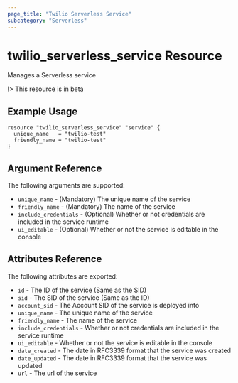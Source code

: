 ```yaml
---
page_title: "Twilio Serverless Service"
subcategory: "Serverless"
---
```


# twilio_serverless_service Resource

Manages a Serverless service

!> This resource is in beta

## Example Usage

```hcl
resource "twilio_serverless_service" "service" {
  unique_name   = "twilio-test"
  friendly_name = "twilio-test"
}
```

## Argument Reference

The following arguments are supported:

- `unique_name` - (Mandatory) The unique name of the service
- `friendly_name` - (Mandatory) The name of the service
- `include_credentials` - (Optional) Whether or not credentials are included in the service runtime
- `ui_editable` - (Optional) Whether or not the service is editable in the console

## Attributes Reference

The following attributes are exported:

- `id` - The ID of the service (Same as the SID)
- `sid` - The SID of the service (Same as the ID)
- `account_sid` - The Account SID of the service is deployed into
- `unique_name` - The unique name of the service
- `friendly_name` - The name of the service
- `include_credentials` - Whether or not credentials are included in the service runtime
- `ui_editable` - Whether or not the service is editable in the console
- `date_created` - The date in RFC3339 format that the service was created
- `date_updated` - The date in RFC3339 format that the service was updated
- `url` - The url of the service
